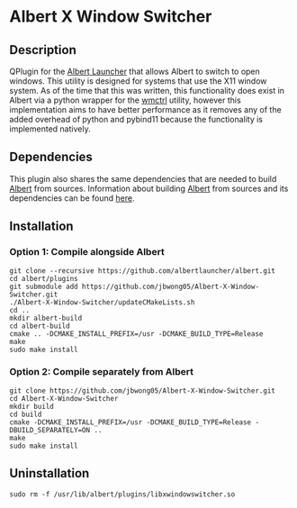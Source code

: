 # Albert X Window Switcher

## Description
QPlugin for the [Albert Launcher](https://albertlauncher.github.io/) that allows Albert to switch to open windows. This utility is designed for systems that use the X11 window system. As of the time that this was written, this functionality does exist in Albert via a python wrapper for the [wmctrl](https://github.com/Conservatory/wmctrl) utility, however this implementation aims to have better performance as it removes any of the added overhead of python and pybind11 because the functionality is implemented natively.

## Dependencies
This plugin also shares the same dependencies that are needed to build [Albert](https://albertlauncher.github.io/) from sources. Information about building [Albert](https://albertlauncher.github.io/) from sources and its dependencies can be found [here](https://albertlauncher.github.io/docs/installing/).

## Installation

### Option 1: Compile alongside Albert
```
git clone --recursive https://github.com/albertlauncher/albert.git
cd albert/plugins
git submodule add https://github.com/jbwong05/Albert-X-Window-Switcher.git
./Albert-X-Window-Switcher/updateCMakeLists.sh
cd ..
mkdir albert-build
cd albert-build
cmake .. -DCMAKE_INSTALL_PREFIX=/usr -DCMAKE_BUILD_TYPE=Release
make
sudo make install
```

### Option 2: Compile separately from Albert
```
git clone https://github.com/jbwong05/Albert-X-Window-Switcher.git
cd Albert-X-Window-Switcher
mkdir build
cd build
cmake -DCMAKE_INSTALL_PREFIX=/usr -DCMAKE_BUILD_TYPE=Release -DBUILD_SEPARATELY=ON ..
make
sudo make install
```

## Uninstallation
```
sudo rm -f /usr/lib/albert/plugins/libxwindowswitcher.so
```
